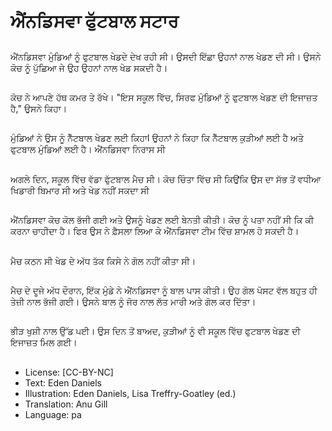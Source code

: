# ਐਂਨਡਿਸਵਾ ਫੁੱਟਬਾਲ ਸਟਾਰ

##
ਐਂਨਡਿਸਵਾ ਮੁੰਡਿਆਂ ਨੂੰ ਫੁਟਬਾਲ ਖੇਡਦੇ ਦੇਖ ਰਹੀ ਸੀ। ਉਸਦੀ ਇੱਛਾ ਉਹਨਾਂ ਨਾਲ ਖੇਡਣ ਦੀ ਸੀ। ਉਸਨੇ ਕੋਚ ਨੂੰ ਪੁੱਛਿਆ ਜੇ ਉਹ ਉਹਨਾਂ ਨਾਲ ਖੇਡ ਸਕਦੀ ਹੈ।

##
ਕੋਚ ਨੇ ਆਪਣੇ ਹੱਥ ਕਮਰ ਤੇ ਰੱਖੇ। "ਇਸ ਸਕੂਲ ਵਿੱਚ, ਸਿਰਫ ਮੁੰਡਿਆਂ ਨੂੰ ਫੁਟਬਾਲ ਖੇਡਣ ਦੀ ਇਜਾਜ਼ਤ ਹੈ," ਉਸਨੇ ਕਿਹਾ।

##
ਮੁੰਡਿਆਂ ਨੇ ਉਸ ਨੂੰ ਨੈੱਟਬਾਲ ਖੇਡਣ ਲਈ ਕਿਹਾl ਉਹਨਾਂ ਨੇ ਕਿਹਾ ਕਿ ਨੈੱਟਬਾਲ ਕੁੜੀਆਂ ਲਈ ਹੈ ਅਤੇ ਫੁਟਬਾਲ ਮੁੰਡਿਆਂ ਲਈ ਹੈ। ਐਂਨਡਿਸਵਾ ਨਿਰਾਸ ਸੀ

##
ਅਗਲੇ ਦਿਨ, ਸਕੂਲ ਵਿੱਚ ਵੱਡਾ ਫੁੱਟਬਾਲ ਮੈਚ ਸੀ। ਕੋਚ ਚਿੰਤਾ ਵਿੱਚ ਸੀ ਕਿਉਂਕਿ ਉਸ ਦਾ ਸੱਭ ਤੋਂ ਵਧੀਆ ਖਿਡਾਰੀ ਬਿਮਾਰ ਸੀ ਅਤੇ ਖੇਡ ਨਹੀਂ ਸਕਦਾ ਸੀ

##
ਐਂਨਡਿਸਵਾ ਕੋਚ ਕੋਲ ਭੱਜੀ ਗਈ ਅਤੇ ਉਸਨੂੰ ਖੇਡਣ ਲਈ ਬੇਨਤੀ ਕੀਤੀ। ਕੋਚ ਨੂੰ ਪਤਾ ਨਹੀਂ ਸੀ ਕਿ ਕੀ ਕਰਨਾ ਚਾਹੀਦਾ ਹੈ।
ਫਿਰ ਉਸ ਨੇ ਫ਼ੈਸਲਾ ਲਿਆ ਕੇ ਐਂਨਡਿਸਵਾ ਟੀਮ ਵਿੱਚ ਸ਼ਾਮਲ ਹੋ ਸਕਦੀ ਹੈ।

##
ਮੈਚ ਕਠਨ ਸੀ ਖੇਡ ਦੇ ਅੱਧ ਤੱਕ ਕਿਸੇ ਨੇ ਗੋਲ ਨਹੀਂ ਕੀਤਾ ਸੀ।

##
ਮੈਚ ਦੇ ਦੂਜੇ ਅੱਧ ਦੌਰਾਨ, ਇੱਕ ਮੁੰਡੇ ਨੇ ਐਂਨਡਿਸਵਾ ਨੂੰ ਬਾਲ ਪਾਸ ਕੀਤੀ। ਉਹ ਗੋਲ ਪੋਸਟ ਵੱਲ ਬਹੁਤ ਹੀ ਤੇਜ਼ੀ ਨਾਲ ਭੱਜੀ ਗਈ। ਉਸਨੇ ਬਾਲ ਨੂੰ ਜੋਰ ਨਾਲ ਲੱਤ ਮਾਰੀ ਅਤੇ ਗੋਲ ਕਰ ਦਿੱਤਾ।

##
ਭੀੜ ਖੁਸ਼ੀ ਨਾਲ ਉੱਡ ੫ਈ। ਉਸ ਦਿਨ ਤੋਂ ਬਾਅਦ, ਕੁੜੀਆਂ ਨੂੰ ਵੀ ਸਕੂਲ ਵਿੱਚ ਫੁਟਬਾਲ ਖੇਡਣ ਦੀ ਇਜਾਜ਼ਤ ਮਿਲ ਗਈ।

##
* License: [CC-BY-NC]
* Text: Eden Daniels
* Illustration: Eden Daniels, Lisa Treffry-Goatley (ed.)
* Translation: Anu Gill
* Language: pa
